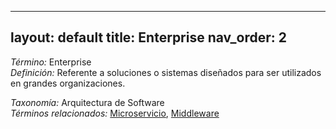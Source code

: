 
---
layout: default
title: Enterprise
nav_order: 2
---

*Término:* Enterprise  
*Definición:* Referente a soluciones o sistemas diseñados para ser utilizados en grandes organizaciones.

*Taxonomía:* Arquitectura de Software  
*Términos relacionados:* [Microservicio](https://maleniski.github.io/diccionario-angl-tec-mx/docs/alfabeticamente/M/microservicio/), [Middleware](https://maleniski.github.io/diccionario-angl-tec-mx/docs/alfabeticamente/M/middleware/)
